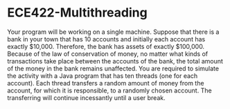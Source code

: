﻿# ECE422-Multithreading
 Your program will be working on a single machine. Suppose that there is a bank in your town that has 10 accounts and
initially each account has exactly $10,000. Therefore, the bank has assets of exactly $100,000. Because
of the law of conservation of money, no matter what kinds of transactions take place between the
accounts of the bank, the total amount of the money in the bank remains unaffected.
You are required to simulate the activity with a Java program that has ten threads (one for each
account). Each thread transfers a random amount of money from the account, for which it is
responsible, to a randomly chosen account. The transferring will continue incessantly until a user break.
